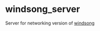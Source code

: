 # windsong_server
Server for networking version of [windsong](https://github.com/MrAwesomeJr/windsong)
